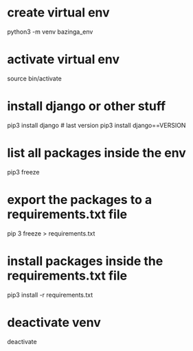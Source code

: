 # create virtual env
python3 -m venv bazinga_env

# activate virtual env
source bin/activate

# install django or other stuff
pip3 install django    # last version
pip3 install django==VERSION

# list all packages inside the env
pip3 freeze

# export the packages to a requirements.txt file
pip 3 freeze > requirements.txt

# install packages inside the requirements.txt file
pip3 install -r requirements.txt

# deactivate venv
deactivate
